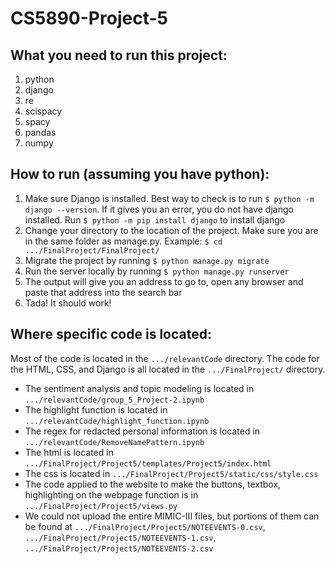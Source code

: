 # CS5890-Project-5
## What you need to run this project:
1. python
2. django
3. re
4. scispacy
5. spacy
6. pandas
7. numpy

## How to run (assuming you have python):
1. Make sure Django is installed. Best way to check is to run `$ python -m django --version`. If it gives you an error, you do not have django installed. Run `$ python -m pip install django` to install django
2. Change your directory to the location of the project. Make sure you are in the same folder as manage.py. Example: `$ cd .../FinalProject/FinalProject/`
3. Migrate the project by running `$ python manage.py migrate`
4. Run the server locally by running `$ python manage.py runserver`
5. The output will give you an address to go to, open any browser and paste that address into the search bar
6. Tada! It should work!

## Where specific code is located:
Most of the code is located in the `.../relevantCode` directory. The code for the HTML, CSS, and Django is all located in the `.../FinalProject/` directory.
* The sentiment analysis and topic modeling is located in `.../relevantCode/group_5_Project-2.ipynb`
* The highlight function is located in `.../relevantCode/highlight_function.ipynb`
* The regex for redacted personal information is located in `.../relevantCode/RemoveNamePattern.ipynb`
* The html is located in `.../FinalProject/Project5/templates/Project5/index.html`
* The css is located in `.../FinalProject/Project5/static/css/style.css`
* The code applied to the website to make the buttons, textbox, highlighting on the webpage function is in `.../FinalProject/Project5/views.py`
* We could not upload the entire MIMIC-III files, but portions of them can be found at `.../FinalProject/Project5/NOTEEVENTS-0.csv`, `.../FinalProject/Project5/NOTEEVENTS-1.csv`, `.../FinalProject/Project5/NOTEEVENTS-2.csv`
